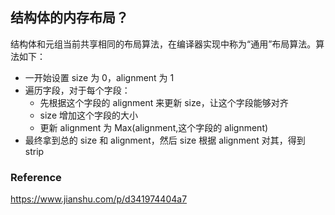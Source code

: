 ## 结构体的内存布局？

结构体和元组当前共享相同的布局算法，在编译器实现中称为“通用”布局算法。算法如下：

- 一开始设置 size 为 0，alignment 为 1
- 遍历字段，对于每个字段：
  - 先根据这个字段的 alignment 来更新 size，让这个字段能够对齐
  - size 增加这个字段的大小
  - 更新 alignment 为 Max(alignment,这个字段的 alignment)
- 最终拿到总的 size 和 alignment，然后 size 根据 alignment 对其，得到 strip



### Reference

https://www.jianshu.com/p/d341974404a7